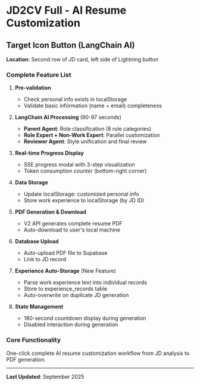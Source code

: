# JD2CV Full - AI Resume Customization

## Target Icon Button (LangChain AI)

**Location**: Second row of JD card, left side of Lightning button

### Complete Feature List

1. **Pre-validation**
   - Check personal info exists in localStorage
   - Validate basic information (name + email) completeness

2. **LangChain AI Processing** (90-97 seconds)
   - **Parent Agent**: Role classification (8 role categories)
   - **Role Expert + Non-Work Expert**: Parallel customization
   - **Reviewer Agent**: Style unification and final review

3. **Real-time Progress Display**
   - SSE progress modal with 3-step visualization
   - Token consumption counter (bottom-right corner)

4. **Data Storage**
   - Update localStorage: customized personal info
   - Store work experience to localStorage (by JD ID)

5. **PDF Generation & Download**
   - V2 API generates complete resume PDF
   - Auto-download to user's local machine

6. **Database Upload**
   - Auto-upload PDF file to Supabase
   - Link to JD record

7. **Experience Auto-Storage** (New Feature)
   - Parse work experience text into individual records
   - Store to experience_records table
   - Auto-overwrite on duplicate JD generation

8. **State Management**
   - 180-second countdown display during generation
   - Disabled interaction during generation

### Core Functionality
One-click complete AI resume customization workflow from JD analysis to PDF generation.

---

**Last Updated**: September 2025